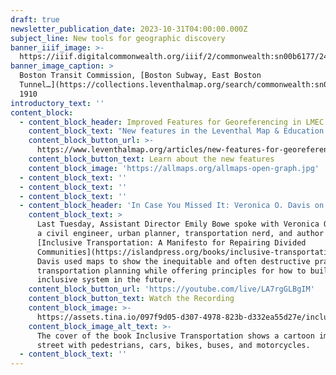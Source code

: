 ```yaml
---
draft: true
newsletter_publication_date: 2023-10-31T04:00:00.000Z
subject_line: New tools for geographic discovery
banner_iiif_image: >-
  https://iiif.digitalcommonwealth.org/iiif/2/commonwealth:sn00b6177/242,269,6760,1991/1200,/0/default.jpg
banner_image_caption: >
  Boston Transit Commission, [Boston Subway, East Boston
  Tunnel…](https://collections.leventhalmap.org/search/commonwealth:sn00b616z),
  1910
introductory_text: ''
content_block:
  - content_block_header: Improved Features for Georeferencing in LMEC Digital Collections
    content_block_text: "New features in the Leventhal Map & Education Center’s\_[digital collections portal](https://collections.leventhalmap.org/)\_now make it easier than ever to\_work with georeferenced maps. Thanks to\_[Allmaps](https://www.leventhalmap.org/articles/bert-spaan-interview/)—a free, open-source georeferencing platform for the modern web—you can now engage with georeferenced maps like never before and continue improving our georeferencing data. We’re working to put Allmaps in the hands of map collections around the world, and our digital collections portal is the very first to feature built-in Allmaps integrations.\n"
    content_block_button_url: >-
      https://www.leventhalmap.org/articles/new-features-for-georeferencing-in-lmec-collections/
    content_block_button_text: Learn about the new features
    content_block_image: 'https://allmaps.org/allmaps-open-graph.jpg'
  - content_block_text: ''
  - content_block_text: ''
  - content_block_text: ''
  - content_block_header: 'In Case You Missed It: Veronica O. Davis on Inclusive Transportation'
    content_block_text: >
      Last Tuesday, Assistant Director Emily Bowe spoke with Veronica O. Davis,
      a civil engineer, urban planner, transportation nerd, and author of
      [Inclusive Transportation: A Manifesto for Repairing Divided
      Communities](https://islandpress.org/books/inclusive-transportation).
      Davis used maps to show the inequitable and often destructive practice of
      transportation planning while offering principles for how to build a more
      inclusive system in the future.
    content_block_button_url: 'https://youtube.com/live/LA7rgGLBgIM'
    content_block_button_text: Watch the Recording
    content_block_image: >-
      https://assets.tina.io/097f9d05-d307-4978-823b-d332ea55d27e/inclusive-transpo.jpeg
    content_block_image_alt_text: >-
      The cover of the book Inclusive Transportation shows a cartoon image of a
      street with pedestrians, cars, bikes, buses, and motorcycles.
  - content_block_text: ''
---
```


